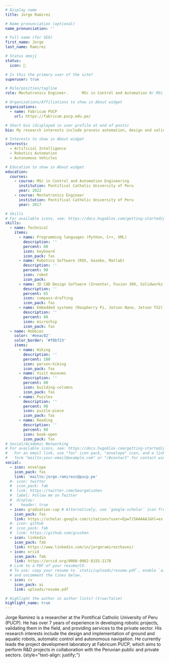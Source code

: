 ```yaml
---
# Display name
title: Jorge Ramirez

# Name pronunciation (optional)
name_pronunciation: ''

# Full name (for SEO)
first_name: Jorge 
last_name: Ramirez

# Status emoji
status:
  icon: 🤖

# Is this the primary user of the site?
superuser: true

# Role/position/tagline
role: Mechatronics Engineer.      MSc in Control and Automation #/ MSc in Control and Automation Engineering

# Organizations/Affiliations to show in About widget
organizations:
  - name: Fabricum PUCP
    url: https://fabricum.pucp.edu.pe/

# Short bio (displayed in user profile at end of posts)
bio: My research interests include process automation, design and validation of mobile robots and autonomous vehicles.

# Interests to show in About widget
interests:
  - Artificial Intelligence
  - Robotics Automation
  - Autonomous Vehicles

# Education to show in About widget
education:
  courses:
    - course: MSc in Control and Automation Engineering
      institution: Pontifical Catholic University of Peru
      year: 2022
    - course: Mechatronics Engineer
      institution: Pontifical Catholic University of Peru
      year: 2017

# Skills
# For available icons, see: https://docs.hugoblox.com/getting-started/page-builder/#icons
skills:
  - name: Technical
    items:
      - name: Programming languages (Python, C++, XML)
        description: ''
        percent: 80
        icon: keyboard
        icon_pack: fas
      - name: Robotics Software (ROS, Gazebo, Matlab)
        description: ''
        percent: 90
        icon: robot
        icon_pack: 
      - name: 3D CAD Design Software (Inventor, Fusion 360, Solidworks)
        description: ''
        percent: 65
        icon: compass-drafting
        icon_pack: fas
      - name: Embedded systems (Raspberry Pi, Jetson Nano, Jetson TX2)
        description: ''
        percent: 80
        icon: microchip
        icon_pack: fas
  - name: Hobbies
    color: '#eeac02'
    color_border: '#f0bf23'
    items:
      - name: Hiking
        description: ''
        percent: 100
        icon: person-hiking
        icon_pack: fas
      - name: Visit museums
        description: ''
        percent: 80
        icon: building-columns
        icon_pack: fas
      - name: Puzzles
        description: ''
        percent: 90
        icon: puzzle-piece
        icon_pack: fas
      - name: Reading
        description: ''
        percent: 80
        icon: book-open
        icon_pack: fas
# Social/Academic Networking
# For available icons, see: https://docs.hugoblox.com/getting-started/page-builder/#icons
#   For an email link, use "fas" icon pack, "envelope" icon, and a link in the
#   form "mailto:your-email@example.com" or "/#contact" for contact widget.
social:
  - icon: envelope
    icon_pack: fas
    link: 'mailto:jorge.ramirezc@pucp.pe'
  #- icon: twitter
  #  icon_pack: fab
  #  link: https://twitter.com/GeorgeCushen
  #  label: Follow me on Twitter
  #  display:
  #    header: true
  - icon: graduation-cap # Alternatively, use `google-scholar` icon from `ai` icon pack
    icon_pack: fas
    link: https://scholar.google.com/citations?user=Epw7J3AAAAAJ&hl=es
  #- icon: github
  #  icon_pack: fab
  #  link: https://github.com/gcushen
  - icon: linkedin
    icon_pack: fab
    link: https://www.linkedin.com/in/jorgeramirezchavez/
  - icon: orcid
    icon_pack: fab
    link: https://orcid.org/0000-0002-8155-2178
  # Link to a PDF of your resume/CV.
  # To use: copy your resume to `static/uploads/resume.pdf`, enable `ai` icons in `params.yaml`,
  # and uncomment the lines below.
  - icon: cv
    icon_pack: ai
    link: uploads/resume.pdf

# Highlight the author in author lists? (true/false)
highlight_name: true
---
```

Jorge Ramirez is a researcher at the Pontifical Catholic University of Peru (PUCP). He has over 7 years of experience in developing robotic projects, validating them in the field, and providing services to the private sector. His research interests include the design and implementation of ground and aquatic robots, automatic control and autonomous navigation. He currently leads the project development laboratory at Fabricum PUCP, which aims to perform R&D projects in collaboration with the Peruvian public and private sectors.
{style="text-align: justify;"}
